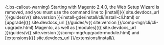 {:.bs-callout-warning}
Starting with Magento 2.4.0, the Web Setup Wizard is removed, and you must use the command line to [install]({{ site.devdocs_url }}/guides/v{{ site.version }}/install-gde/install/cli/install-cli.html) or [upgrade]({{ site.devdocs_url }}/guides/v{{ site.version }}/comp-mgr/cli/cli-upgrade.html) Magento, as well as [modules]({{ site.devdocs_url }}/guides/v{{ site.version }}/comp-mgr/upgrade-module.html) and [extensions]({{ site.devdocs_url }}/extensions/install/).

